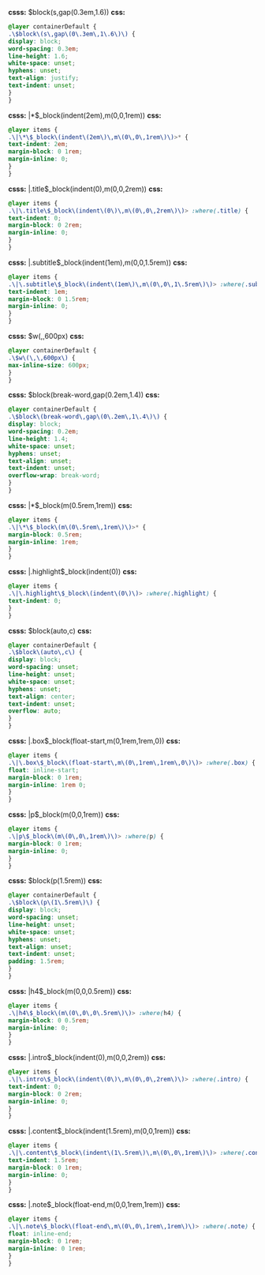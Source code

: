 **csss:** $block(s,gap(0.3em,1.6))
**css:**
```css
@layer containerDefault {
.\$block\(s\,gap\(0\.3em\,1\.6\)\) {
display: block;
word-spacing: 0.3em;
line-height: 1.6;
white-space: unset;
hyphens: unset;
text-align: justify;
text-indent: unset;
}
}
```

**csss:** |*$_block(indent(2em),m(0,0,1rem))
**css:**
```css
@layer items {
.\|\*\$_block\(indent\(2em\)\,m\(0\,0\,1rem\)\)>* {
text-indent: 2em;
margin-block: 0 1rem;
margin-inline: 0;
}
}
```

**csss:** |.title$_block(indent(0),m(0,0,2rem))
**css:**
```css
@layer items {
.\|\.title\$_block\(indent\(0\)\,m\(0\,0\,2rem\)\)> :where(.title) {
text-indent: 0;
margin-block: 0 2rem;
margin-inline: 0;
}
}
```

**csss:** |.subtitle$_block(indent(1em),m(0,0,1.5rem))
**css:**
```css
@layer items {
.\|\.subtitle\$_block\(indent\(1em\)\,m\(0\,0\,1\.5rem\)\)> :where(.subtitle) {
text-indent: 1em;
margin-block: 0 1.5rem;
margin-inline: 0;
}
}
```

**csss:** $w(,,600px)
**css:**
```css
@layer containerDefault {
.\$w\(\,\,600px\) {
max-inline-size: 600px;
}
}
```

**csss:** $block(break-word,gap(0.2em,1.4))
**css:**
```css
@layer containerDefault {
.\$block\(break-word\,gap\(0\.2em\,1\.4\)\) {
display: block;
word-spacing: 0.2em;
line-height: 1.4;
white-space: unset;
hyphens: unset;
text-align: unset;
text-indent: unset;
overflow-wrap: break-word;
}
}
```

**csss:** |*$_block(m(0.5rem,1rem))
**css:**
```css
@layer items {
.\|\*\$_block\(m\(0\.5rem\,1rem\)\)>* {
margin-block: 0.5rem;
margin-inline: 1rem;
}
}
```

**csss:** |.highlight$_block(indent(0))
**css:**
```css
@layer items {
.\|\.highlight\$_block\(indent\(0\)\)> :where(.highlight) {
text-indent: 0;
}
}
```

**csss:** $block(auto,c)
**css:**
```css
@layer containerDefault {
.\$block\(auto\,c\) {
display: block;
word-spacing: unset;
line-height: unset;
white-space: unset;
hyphens: unset;
text-align: center;
text-indent: unset;
overflow: auto;
}
}
```

**csss:** |.box$_block(float-start,m(0,1rem,1rem,0))
**css:**
```css
@layer items {
.\|\.box\$_block\(float-start\,m\(0\,1rem\,1rem\,0\)\)> :where(.box) {
float: inline-start;
margin-block: 0 1rem;
margin-inline: 1rem 0;
}
}
```

**csss:** |p$_block(m(0,0,1rem))
**css:**
```css
@layer items {
.\|p\$_block\(m\(0\,0\,1rem\)\)> :where(p) {
margin-block: 0 1rem;
margin-inline: 0;
}
}
```

**csss:** $block(p(1.5rem))
**css:**
```css
@layer containerDefault {
.\$block\(p\(1\.5rem\)\) {
display: block;
word-spacing: unset;
line-height: unset;
white-space: unset;
hyphens: unset;
text-align: unset;
text-indent: unset;
padding: 1.5rem;
}
}
```

**csss:** |h4$_block(m(0,0,0.5rem))
**css:**
```css
@layer items {
.\|h4\$_block\(m\(0\,0\,0\.5rem\)\)> :where(h4) {
margin-block: 0 0.5rem;
margin-inline: 0;
}
}
```

**csss:** |.intro$_block(indent(0),m(0,0,2rem))
**css:**
```css
@layer items {
.\|\.intro\$_block\(indent\(0\)\,m\(0\,0\,2rem\)\)> :where(.intro) {
text-indent: 0;
margin-block: 0 2rem;
margin-inline: 0;
}
}
```

**csss:** |.content$_block(indent(1.5rem),m(0,0,1rem))
**css:**
```css
@layer items {
.\|\.content\$_block\(indent\(1\.5rem\)\,m\(0\,0\,1rem\)\)> :where(.content) {
text-indent: 1.5rem;
margin-block: 0 1rem;
margin-inline: 0;
}
}
```

**csss:** |.note$_block(float-end,m(0,0,1rem,1rem))
**css:**
```css
@layer items {
.\|\.note\$_block\(float-end\,m\(0\,0\,1rem\,1rem\)\)> :where(.note) {
float: inline-end;
margin-block: 0 1rem;
margin-inline: 0 1rem;
}
}
```
